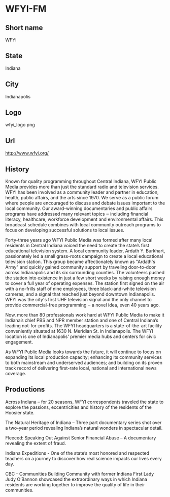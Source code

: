 # WFYI-FM

## Short name

WFYI

## State

Indiana

## City

Indianapolis

## Logo

wfyi_logo.png

## Url

http://www.wfyi.org/

## History

Known for quality programming throughout Central Indiana, WFYI Public
Media provides more than just the standard radio and television services. WFYI
has been involved as a community leader and partner in education, health, public
affairs, and the arts since 1970. We serve as a public forum where people are
encouraged to discuss and debate issues important to the local community. Our
award-winning documentaries and public affairs programs have addressed many relevant
topics ‒ including financial literacy, healthcare, workforce development and environmental
affairs. This broadcast schedule combines with local community outreach programs
to focus on developing successful solutions to local issues.

Forty-three years
ago WFYI Public Media was formed after many local residents in Central Indiana
voiced the need to create the state’s first educational television system. A local
community leader, Ardath Y. Burkhart, passionately led a small grass-roots campaign
to create a local educational television station. This group became affectionately
known as "Ardath's Army" and quickly gained community support by traveling door-to-door
across Indianapolis and its six surrounding counties. The volunteers pushed the
station into existence in just a few short weeks by raising enough money to cover
a full year of operating expenses. The station first signed on the air with a
no-frills staff of nine employees, three black-and-white television cameras, and
a signal that reached just beyond downtown Indianapolis. WFYI was the city's first
UHF television signal and the only channel to provide commercial-free programming
‒ a novel idea, even 40 years ago.

Now, more than 80 professionals work hard
at WFYI Public Media to make it Indiana’s chief PBS and NPR member station and
one of Central Indiana’s leading not-for-profits. The WFYI headquarters is a state-of-the-art
facility conveniently situated at 1630 N. Meridian St. in Indianapolis. The WFYI
location is one of Indianapolis' premier media hubs and centers for civic engagement.

As
WFYI Public Media looks towards the future, it will continue to focus on expanding
its local production capacity; enhancing its community services to both mainstream
and underserved audiences; and building on its proven track record of delivering
first-rate local, national and international news coverage.


## Productions

Across Indiana – for 20 seasons, WFYI correspondents traveled
the state to explore the passions, eccentricities and history of the residents
of the Hoosier state. 

The Natural Heritage of Indiana – Three part documentary
series shot over a two-year period revealing Indiana’s natural wonders in spectacular
detail. 

Fleeced: Speaking Out Against Senior Financial Abuse – A documentary
revealing the extent of fraud. 

Indiana Expeditions - One of the state’s most
honored and respected teachers on a journey to discover how real science impacts
our lives every day. 

CBC - Communities Building Community with former Indiana
First Lady Judy O’Bannon showcased the extraordinary ways in which Indiana residents
are working together to improve the quality of life in their communities.

